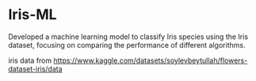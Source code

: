# Iris-ML
Developed a machine learning model to classify Iris species using the Iris dataset, focusing on comparing the performance of different algorithms.

iris data from https://www.kaggle.com/datasets/soylevbeytullah/flowers-dataset-iris/data
